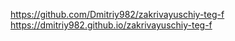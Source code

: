 https://github.com/Dmitriy982/zakrivayuschiy-teg-f
https://dmitriy982.github.io/zakrivayuschiy-teg-f
